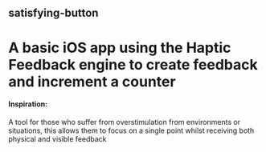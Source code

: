 ## satisfying-button
# A basic iOS app using the Haptic Feedback engine to create feedback and increment a counter

#### Inspiration: 
A tool for those who suffer from overstimulation from environments or situations, this allows them to focus on a single point whilst receiving both physical and visible feedback
